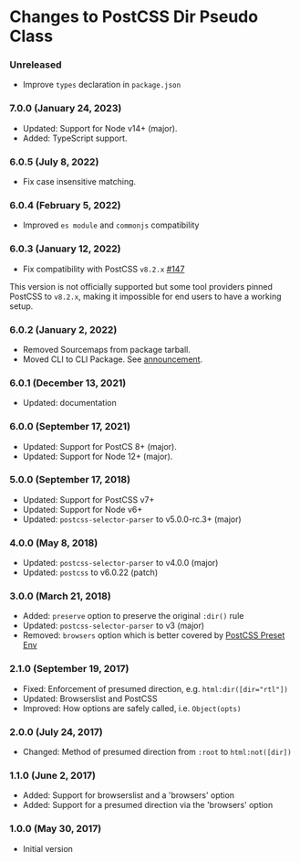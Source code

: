 # Changes to PostCSS Dir Pseudo Class

### Unreleased

- Improve `types` declaration in `package.json`

### 7.0.0 (January 24, 2023)

- Updated: Support for Node v14+ (major).
- Added: TypeScript support.

### 6.0.5 (July 8, 2022)

- Fix case insensitive matching.

### 6.0.4 (February 5, 2022)

- Improved `es module` and `commonjs` compatibility

### 6.0.3 (January 12, 2022)

- Fix compatibility with PostCSS `v8.2.x` [#147](https://github.com/csstools/postcss-plugins/issues/147)

This version is not officially supported but some tool providers pinned PostCSS to `v8.2.x`,
making it impossible for end users to have a working setup.

### 6.0.2 (January 2, 2022)

- Removed Sourcemaps from package tarball.
- Moved CLI to CLI Package. See [announcement](https://github.com/csstools/postcss-plugins/discussions/121).

### 6.0.1 (December 13, 2021)

- Updated: documentation

### 6.0.0 (September 17, 2021)

- Updated: Support for PostCS 8+ (major).
- Updated: Support for Node 12+ (major).

### 5.0.0 (September 17, 2018)

- Updated: Support for PostCSS v7+
- Updated: Support for Node v6+
- Updated: `postcss-selector-parser` to v5.0.0-rc.3+ (major)

### 4.0.0 (May 8, 2018)

- Updated: `postcss-selector-parser` to v4.0.0 (major)
- Updated: `postcss` to v6.0.22 (patch)

### 3.0.0 (March 21, 2018)

- Added: `preserve` option to preserve the original `:dir()` rule
- Updated: `postcss-selector-parser` to v3 (major)
- Removed: `browsers` option which is better covered by
  [PostCSS Preset Env](https://github.com/jonathantneal/postcss-preset-env/)

### 2.1.0 (September 19, 2017)

- Fixed: Enforcement of presumed direction, e.g. `html:dir([dir="rtl"])`
- Updated: Browserslist and PostCSS
- Improved: How options are safely called, i.e. `Object(opts)`

### 2.0.0 (July 24, 2017)

- Changed: Method of presumed direction from `:root` to `html:not([dir])`

### 1.1.0 (June 2, 2017)

- Added: Support for browserslist and a 'browsers' option
- Added: Support for a presumed direction via the 'browsers' option

### 1.0.0 (May 30, 2017)

- Initial version
